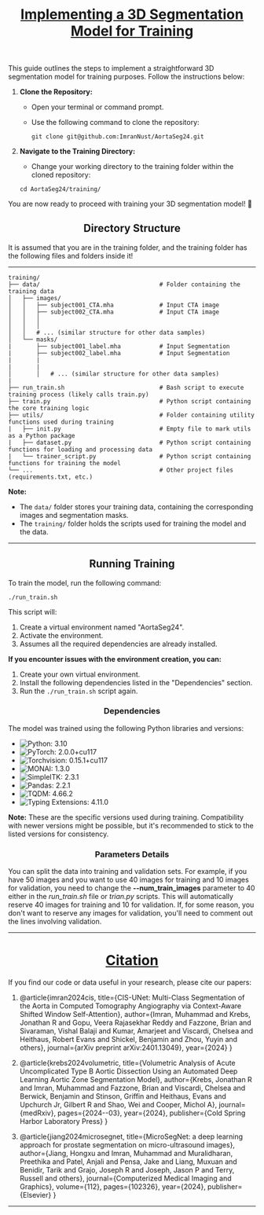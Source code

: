 <div align="center"><h1><center><u>Implementing a 3D Segmentation Model for Training</u></center></h1></div> <br>

This guide outlines the steps to implement a straightforward 3D segmentation model for training purposes. Follow the instructions below:

1. **Clone the Repository:**
   
   - Open your terminal or command prompt.
     
   - Use the following command to clone the repository:
     
     ```
     git clone git@github.com:ImranNust/AortaSeg24.git
     ```

3. **Navigate to the Training Directory:**

   - Change your working directory to the training folder within the cloned repository:
     
    ```
    cd AortaSeg24/training/
    ```

You are now ready to proceed with training your 3D segmentation model! 🚀


<h2><center>Directory Structure</center></h2>

It is assumed that you are in the training folder, and the training folder has the following files and folders inside it!

---
```
training/
├── data/                                  # Folder containing the training data
│   ├── images/
│   │   ├── subject001_CTA.mha             # Input CTA image
│   │   ├── subject002_CTA.mha             # Input CTA image
│   │   │  
│   │   │     
│   │   # ... (similar structure for other data samples)
│   └── masks/
|       ├── subject001_label.mha           # Input Segmentation
|       ├── subject002_label.mha           # Input Segmentation
|       |
|       |
│       │   # ... (similar structure for other data samples)
|
├── run_train.sh                           # Bash script to execute training process (likely calls train.py)
├── train.py                               # Python script containing the core training logic
├── utils/                                 # Folder containing utility functions used during training
|   ├── init.py                            # Empty file to mark utils as a Python package
|   ├── dataset.py                         # Python script containing functions for loading and processing data
|   └── trainer_script.py                  # Python script containing functions for training the model
└── ...                                    # Other project files (requirements.txt, etc.)
```
**Note:**
- The `data/` folder stores your training data, containing the corresponding images and segmentation masks.
- The `training/` folder holds the scripts used for training the model and the data.

---

<h2><center>Running Training</center></h2>
To train the model, run the following command:

```
./run_train.sh
```

This script will:

1. Create a virtual environment named "AortaSeg24".
2. Activate the environment.
3. Assumes all the required dependencies are already installed.
   
**If you encounter issues with the environment creation, you can:**

1. Create your own virtual environment.
2. Install the following dependencies listed in the "Dependencies" section.
3. Run the `./run_train.sh` script again.

<h3><center>Dependencies</center></h3>

The model was trained using the following Python libraries and versions:

- ![Python: 3.10](https://img.shields.io/badge/3.10-Green?style=flat&logo=python&label=Python&labelColor=red&color=green)
- ![PyTorch: 2.0.0+cu117](https://img.shields.io/badge/2.0.0%2Bcu117-violet?style=plastic&logo=pytorch&label=pytorch&labelColor=blue&color=green)
- ![Torchvision: 0.15.1+cu117](https://img.shields.io/badge/0.15.1%2Bcu117-violet?style=plastic&logo=pytorch&label=Torchvision&labelColor=blue&color=%23EE4C2C)
- ![MONAI: 1.3.0](https://img.shields.io/badge/1.3.0-violet?style=plastic&logo=monzo&label=monai&labelColor=blue&color=%23EE4C2C)
- ![SimpleITK: 2.3.1](https://img.shields.io/badge/2.3.1-violet?style=plastic&logo=Sanity&label=SimpleITK&labelColor=blue&color=%23EE4C2C)
- ![Pandas: 2.2.1](https://img.shields.io/badge/2.2.1-violet?style=plastic&logo=pandas&label=Pandas&labelColor=blue&color=%23EE4C2C)
- ![TQDM: 4.66.2](https://img.shields.io/badge/4.66.2-violet?style=plastic&logo=tqdm&label=TQDM&labelColor=blue&color=%23EE4C2C)
- ![Typing Extensions: 4.11.0](https://img.shields.io/badge/4.11.0-violet?style=plastic&logo=Git%20Extensions&label=Typing%20Extensions&labelColor=blue&color=%23EE4C2C)

**Note:** These are the specific versions used during training. Compatibility with newer versions might be possible, but it's recommended to stick to the listed versions for consistency.

<h3><center>Parameters Details</center></h3>

You can split the data into training and validation sets. For example, if you have 50 images and you want to use 40 images for training and 10 images for validation, you need to change the **--num_train_images** parameter to 40 either in the _run_train.sh_ file or _trian.py_ scripts. This will automatically reserve 40 images for training and 10 for validation. If, for some reason, you don't want to reserve any images for validation, you'll need to comment out the lines involving validation.

---

<h1><center><u><b>Citation</b></u></center></h1>

If you find our code or data useful in your research, please cite our papers:

1. @article{imran2024cis,
  title={CIS-UNet: Multi-Class Segmentation of the Aorta in Computed Tomography Angiography via Context-Aware Shifted Window Self-Attention},
  author={Imran, Muhammad and Krebs, Jonathan R and Gopu, Veera Rajasekhar Reddy and Fazzone, Brian and Sivaraman, Vishal Balaji and Kumar, Amarjeet and Viscardi, Chelsea and Heithaus, Robert Evans and Shickel, Benjamin and Zhou, Yuyin and others},
  journal={arXiv preprint arXiv:2401.13049},
  year={2024}
}

2. @article{krebs2024volumetric,
  title={Volumetric Analysis of Acute Uncomplicated Type B Aortic Dissection Using an Automated Deep Learning Aortic Zone Segmentation Model},
  author={Krebs, Jonathan R and Imran, Muhammad and Fazzone, Brian and Viscardi, Chelsea and Berwick, Benjamin and Stinson, Griffin and Heithaus, Evans and Upchurch Jr, Gilbert R and Shao, Wei and Cooper, Michol A},
  journal={medRxiv},
  pages={2024--03},
  year={2024},
  publisher={Cold Spring Harbor Laboratory Press}
}

3. @article{jiang2024microsegnet,
  title={MicroSegNet: a deep learning approach for prostate segmentation on micro-ultrasound images},
  author={Jiang, Hongxu and Imran, Muhammad and Muralidharan, Preethika and Patel, Anjali and Pensa, Jake and Liang, Muxuan and Benidir, Tarik and Grajo, Joseph R and Joseph, Jason P and Terry, Russell and others},
  journal={Computerized Medical Imaging and Graphics},
  volume={112},
  pages={102326},
  year={2024},
  publisher={Elsevier}
}

---

